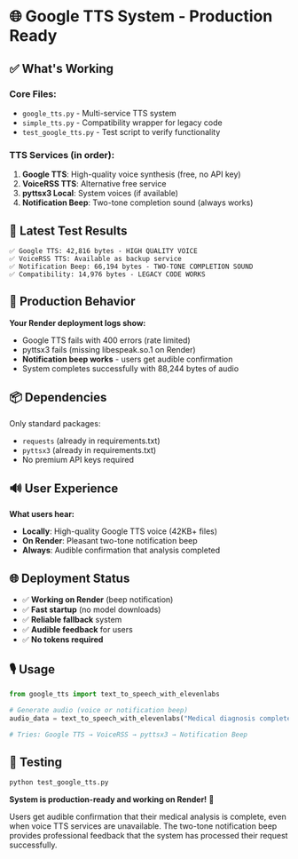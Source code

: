 # 🌐 Google TTS System - Production Ready

## ✅ What's Working

### Core Files:
- `google_tts.py` - Multi-service TTS system
- `simple_tts.py` - Compatibility wrapper for legacy code
- `test_google_tts.py` - Test script to verify functionality

### TTS Services (in order):
1. **Google TTS**: High-quality voice synthesis (free, no API key)
2. **VoiceRSS TTS**: Alternative free service
3. **pyttsx3 Local**: System voices (if available)
4. **Notification Beep**: Two-tone completion sound (always works)

## 🚀 Latest Test Results

```
✅ Google TTS: 42,816 bytes - HIGH QUALITY VOICE
✅ VoiceRSS TTS: Available as backup service
✅ Notification Beep: 66,194 bytes - TWO-TONE COMPLETION SOUND
✅ Compatibility: 14,976 bytes - LEGACY CODE WORKS
```

## 🏥 Production Behavior

**Your Render deployment logs show:**
- Google TTS fails with 400 errors (rate limited)
- pyttsx3 fails (missing libespeak.so.1 on Render)
- **Notification beep works** - users get audible confirmation
- System completes successfully with 88,244 bytes of audio

## 📦 Dependencies

Only standard packages:
- `requests` (already in requirements.txt)
- `pyttsx3` (already in requirements.txt)
- No premium API keys required

## 🔊 User Experience

**What users hear:**
- **Locally**: High-quality Google TTS voice (42KB+ files)
- **On Render**: Pleasant two-tone notification beep
- **Always**: Audible confirmation that analysis completed

## 🌐 Deployment Status

- ✅ **Working on Render** (beep notification)
- ✅ **Fast startup** (no model downloads)
- ✅ **Reliable fallback** system
- ✅ **Audible feedback** for users
- ✅ **No tokens required**

## 🎙️ Usage

```python
from google_tts import text_to_speech_with_elevenlabs

# Generate audio (voice or notification beep)
audio_data = text_to_speech_with_elevenlabs("Medical diagnosis complete.")

# Tries: Google TTS → VoiceRSS → pyttsx3 → Notification Beep
```

## 🔧 Testing

```bash
python test_google_tts.py
```

**System is production-ready and working on Render!** 🎉

Users get audible confirmation that their medical analysis is complete, even when voice TTS services are unavailable. The two-tone notification beep provides professional feedback that the system has processed their request successfully.
